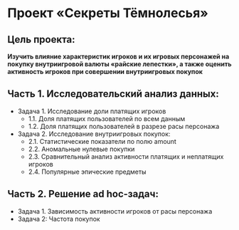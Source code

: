 #  Проект «Секреты Тёмнолесья»

## Цель проекта: 
**Изучить влияние характеристик игроков и их игровых персонажей на покупку внутриигровой валюты «райские лепестки», а также оценить активность игроков при совершении внутриигровых покупок**

## Часть 1. Исследовательский анализ данных:
- Задача 1. Исследование доли платящих игроков
  - 1.1. Доля платящих пользователей по всем данным
  - 1.2. Доля платящих пользователей в разрезе расы персонажа
- Задача 2. Исследование внутриигровых покупок:
  - 2.1. Статистические показатели по полю amount
  - 2.2. Аномальные нулевые покупки
  - 2.3. Сравнительный анализ активности платящих и неплатящих игроков
  - 2.4. Популярные эпические предметы

## Часть 2. Решение ad hoc-задач:
- Задача 1. Зависимость активности игроков от расы персонажа
- Задача 2: Частота покупок
